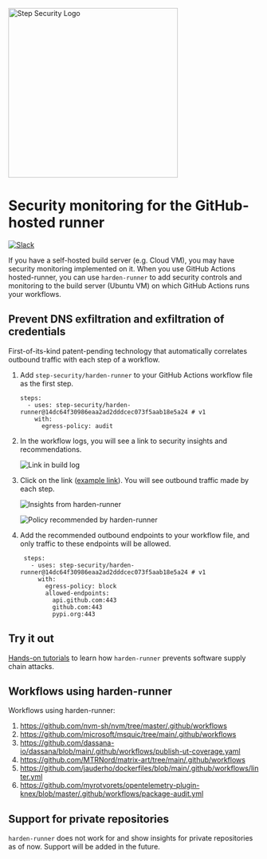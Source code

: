 <p align="left">
  <img src="https://step-security-images.s3.us-west-2.amazonaws.com/Final-Logo-06.png" alt="Step Security Logo" width="340">
</p>

# Security monitoring for the GitHub-hosted runner

[![Slack](https://img.shields.io/badge/Join%20the%20Community-Slack-blue)](https://join.slack.com/t/stepsecuritygroup/shared_invite/zt-11q5o2icy-9xuW51dJWQffFVl3DX98BQ)

If you have a self-hosted build server (e.g. Cloud VM), you may have security monitoring implemented on it. When you use GitHub Actions hosted-runner, you can use `harden-runner` to add security controls and monitoring to the build server (Ubuntu VM) on which GitHub Actions runs your workflows.

## Prevent DNS exfiltration and exfiltration of credentials
First-of-its-kind patent-pending technology that automatically correlates outbound traffic with each step of a workflow.

1. Add `step-security/harden-runner` to your GitHub Actions workflow file as the first step. 

    ```
    steps:
      - uses: step-security/harden-runner@14dc64f30986eaa2ad2dddcec073f5aab18e5a24 # v1
        with:
          egress-policy: audit
    ```

2. In the workflow logs, you will see a link to security insights and recommendations.  

    <p align="left">
      <img src="https://step-security-images.s3.us-west-2.amazonaws.com/build_log_link1.png" alt="Link in build log" >
    </p>

3. Click on the link ([example link](https://app.stepsecurity.io/github/jauderho/dockerfiles/actions/runs/1736506434)). You will see outbound traffic made by each step.

    <p align="left">
      <img src="https://step-security-images.s3.us-west-2.amazonaws.com/insights3.png" alt="Insights from harden-runner" >
    </p>
    <p align="left">
      <img src="https://step-security-images.s3.us-west-2.amazonaws.com/recommended-policy.png" alt="Policy recommended by harden-runner" >
    </p>

4. Add the recommended outbound endpoints to your workflow file, and only traffic to these endpoints will be allowed.

   ```
    steps:
      - uses: step-security/harden-runner@14dc64f30986eaa2ad2dddcec073f5aab18e5a24 # v1
        with:
          egress-policy: block
          allowed-endpoints: 
            api.github.com:443
            github.com:443
            pypi.org:443
    ```

## Try it out

[Hands-on tutorials](https://github.com/step-security/supply-chain-goat) to learn how `harden-runner` prevents software supply chain attacks.

## Workflows using harden-runner

Workflows using harden-runner:
1. https://github.com/nvm-sh/nvm/tree/master/.github/workflows
2. https://github.com/microsoft/msquic/tree/main/.github/workflows
3. https://github.com/dassana-io/dassana/blob/main/.github/workflows/publish-ut-coverage.yaml
4. https://github.com/MTRNord/matrix-art/tree/main/.github/workflows
5. https://github.com/jauderho/dockerfiles/blob/main/.github/workflows/linter.yml
6. https://github.com/myrotvorets/opentelemetry-plugin-knex/blob/master/.github/workflows/package-audit.yml

## Support for private repositories

`harden-runner` does not work for and show insights for private repositories as of now. Support will be added in the future. 
